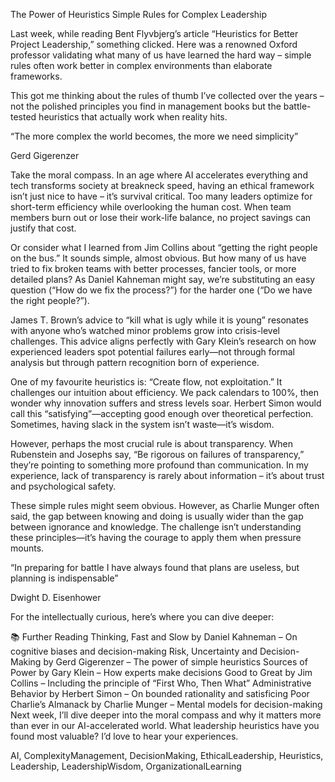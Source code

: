 The Power of Heuristics
Simple Rules for Complex Leadership

Last week, while reading Bent Flyvbjerg’s article “Heuristics for Better Project Leadership,” something clicked. Here was a renowned Oxford professor validating what many of us have learned the hard way – simple rules often work better in complex environments than elaborate frameworks.

This got me thinking about the rules of thumb I’ve collected over the years – not the polished principles you find in management books but the battle-tested heuristics that actually work when reality hits.

“The more complex the world becomes, the more we need simplicity”

Gerd Gigerenzer

Take the moral compass. In an age where AI accelerates everything and tech transforms society at breakneck speed, having an ethical framework isn’t just nice to have – it’s survival critical. Too many leaders optimize for short-term efficiency while overlooking the human cost. When team members burn out or lose their work-life balance, no project savings can justify that cost.

Or consider what I learned from Jim Collins about “getting the right people on the bus.” It sounds simple, almost obvious. But how many of us have tried to fix broken teams with better processes, fancier tools, or more detailed plans? As Daniel Kahneman might say, we’re substituting an easy question (“How do we fix the process?”) for the harder one (“Do we have the right people?”).

James T. Brown’s advice to “kill what is ugly while it is young” resonates with anyone who’s watched minor problems grow into crisis-level challenges. This advice aligns perfectly with Gary Klein’s research on how experienced leaders spot potential failures early—not through formal analysis but through pattern recognition born of experience.

One of my favourite heuristics is: “Create flow, not exploitation.” It challenges our intuition about efficiency. We pack calendars to 100%, then wonder why innovation suffers and stress levels soar. Herbert Simon would call this “satisfying”—accepting good enough over theoretical perfection. Sometimes, having slack in the system isn’t waste—it’s wisdom.

However, perhaps the most crucial rule is about transparency. When Rubenstein and Josephs say, “Be rigorous on failures of transparency,” they’re pointing to something more profound than communication. In my experience, lack of transparency is rarely about information – it’s about trust and psychological safety.

These simple rules might seem obvious. However, as Charlie Munger often said, the gap between knowing and doing is usually wider than the gap between ignorance and knowledge. The challenge isn’t understanding these principles—it’s having the courage to apply them when pressure mounts.

“In preparing for battle I have always found that plans are useless, but planning is indispensable”

Dwight D. Eisenhower

For the intellectually curious, here’s where you can dive deeper:

📚 Further Reading
Thinking, Fast and Slow by Daniel Kahneman – On cognitive biases and decision-making
Risk, Uncertainty and Decision-Making by Gerd Gigerenzer – The power of simple heuristics
Sources of Power by Gary Klein – How experts make decisions
Good to Great by Jim Collins – Including the principle of “First Who, Then What”
Administrative Behavior by Herbert Simon – On bounded rationality and satisficing
Poor Charlie’s Almanack by Charlie Munger – Mental models for decision-making
Next week, I’ll dive deeper into the moral compass and why it matters more than ever in our AI-accelerated world. What leadership heuristics have you found most valuable? I’d love to hear your experiences.

AI, ComplexityManagement, DecisionMaking, EthicalLeadership, Heuristics, Leadership, LeadershipWisdom, OrganizationalLearning